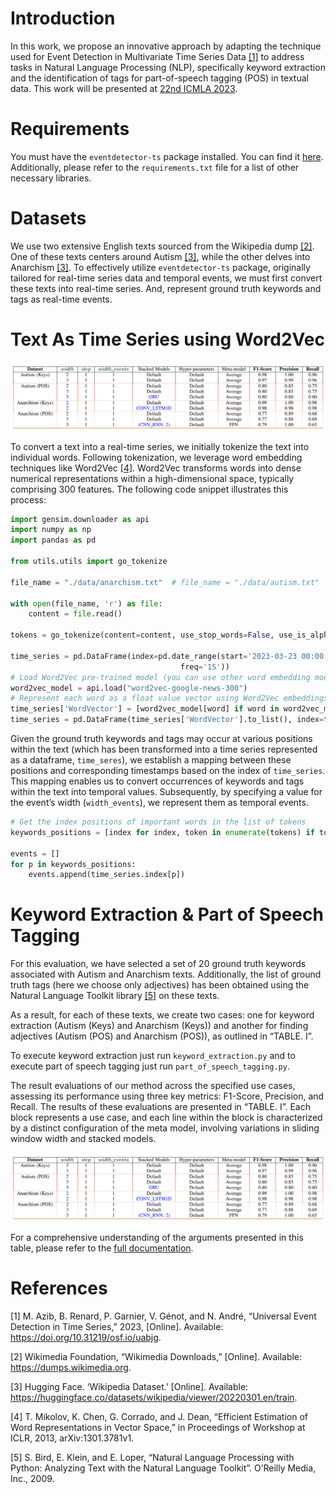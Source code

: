 #   Introduction
In this work, we propose an innovative approach by adapting the technique used for Event Detection in Multivariate Time Series Data [[1]](#1) to address tasks in Natural Language Processing (NLP), specifically keyword extraction and the identification of tags for part-of-speech tagging (POS) in textual data. This work will be presented at [22nd ICMLA 2023](https://www.icmla-conference.org/icmla23/).

# Requirements
You must have the `eventdetector-ts` package installed. You can find it [here](https://pypi.org/project/eventdetector-ts/). Additionally, please refer to the `requirements.txt` file for a list of other necessary libraries.

# Datasets
We use two extensive English texts sourced from the Wikipedia dump [[2]](#2). One of these texts centers around Autism [[3]](#3), while the other delves into Anarchism [[3]](#3). To effectively utilize `eventdetector-ts`  package, originally tailored for real-time series data and temporal events, we must first convert these texts into real-time series.
And, represent ground truth keywords and tags as real-time events.

# Text As Time Series using Word2Vec
![Word2Vec](https://raw.githubusercontent.com/menouarazib/InformationRetrievalInNLP/master/images/Results.png)

To convert a text into a real-time series, we initially tokenize the text into individual words. Following tokenization, we leverage word embedding techniques like Word2Vec [[4]](#4). Word2Vec transforms words into dense numerical representations within a high-dimensional space, typically comprising 300 features.
The following code snippet illustrates this process:
```python
import gensim.downloader as api
import numpy as np
import pandas as pd

from utils.utils import go_tokenize

file_name = "./data/anarchism.txt"  # file_name = "./data/autism.txt"

with open(file_name, 'r') as file:
    content = file.read()

tokens = go_tokenize(content=content, use_stop_words=False, use_is_alpha=False)

time_series = pd.DataFrame(index=pd.date_range(start='2023-03-23 00:00:00', periods=len(tokens),
                                      freq='1S'))
# Load Word2Vec pre-trained model (you can use other word embedding models too)
word2vec_model = api.load("word2vec-google-news-300")
# Represent each word as a float value vector using Word2Vec embeddings
time_series['WordVector'] = [word2vec_model[word] if word in word2vec_model else np.zeros(300) for word in tokens]
time_series = pd.DataFrame(time_series['WordVector'].to_list(), index=time_series.index, columns=[f'WordVector_{i + 1}' for i in range(300)])
```

Given the ground truth keywords and tags may occur at various positions within the text (which has been transformed into a time series represented as a dataframe, `time_seres`), we establish a mapping between these positions and corresponding timestamps based on the index of `time_series`. This mapping enables us to convert occurrences of keywords and tags within the text into temporal values. Subsequently, by specifying a value for the event’s width (`width_events`), we represent them as temporal events.
```python
# Get the index positions of important words in the list of tokens
keywords_positions = [index for index, token in enumerate(tokens) if token in keywords]

events = []
for p in keywords_positions:
    events.append(time_series.index[p])
```

# Keyword Extraction & Part of Speech Tagging
For this evaluation, we have selected a set of 20 ground truth keywords associated with Autism and Anarchism texts. Additionally, the list of ground truth tags (here we choose only adjectives) has been obtained using the Natural Language Toolkit library [[5]](#5) on these texts.

As a result, for each of these texts, we create two cases: one for keyword extraction (Autism (Keys) and Anarchism (Keys)) and another for finding adjectives (Autism (POS) and Anarchism (POS)), as outlined in “TABLE. I”.

To execute keyword extraction just run `keyword_extraction.py` and to execute part of speech tagging just run `part_of_speech_tagging.py`.

The result evaluations of our method across the specified use cases, assessing its performance using three key metrics: F1-Score, Precision, and Recall. The results of these evaluations are presented in “TABLE. I”. Each block represents a use case, and each line within the block is characterized by a distinct configuration of the meta model, involving variations in sliding window width and stacked models.

![TABLE. I](https://raw.githubusercontent.com/menouarazib/InformationRetrievalInNLP/master/images/Results.png)

For a comprehensive understanding of the arguments presented in this table, please refer to the [full documentation](https://github.com/menouarazib/eventdetector#documentation).
# References
<a id="1"> [1] M. Azib, B. Renard, P. Garnier, V. Génot, and N. André, “Universal Event Detection in Time Series,” 2023, [Online]. Available: https://doi.org/10.31219/osf.io/uabjg.
</a>

<a id="2"> [2] Wikimedia Foundation, “Wikimedia Downloads,” [Online]. Available: https://dumps.wikimedia.org.
</a>

<a id="3"> [3] Hugging Face. ‘Wikipedia Dataset.’ [Online]. Available: https://huggingface.co/datasets/wikipedia/viewer/20220301.en/train.
</a>

<a id="4"> [4] T. Mikolov, K. Chen, G. Corrado, and J. Dean, “Efficient Estimation of Word Representations in Vector Space,” in Proceedings of Workshop at ICLR, 2013, arXiv:1301.3781v1.
</a>

<a id="5"> [5] S. Bird, E. Klein, and E. Loper, “Natural Language Processing with Python: Analyzing Text with the Natural Language Toolkit”. O’Reilly Media, Inc., 2009.
</a>